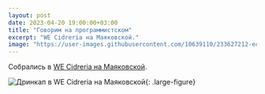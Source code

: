 ```yaml
---
layout: post
date: 2023-04-20 19:00:00+03:00
title: "Говорим на программистском"
excerpt: "WE Cidreria на Маяковской."
image: "https://user-images.githubusercontent.com/10639110/233627212-ece919f0-ca36-41f6-aac2-b8a0ab78b4f1.png"
---
```


Собрались в [WE Cidreria на Маяковской](https://www.we-cidreria.ru/sidreria-on-mayakovskaya/).

![Дринкап в WE Cidreria на Маяковской](https://user-images.githubusercontent.com/10639110/233627600-033c309c-7726-4420-a281-84b8ab53c1be.jpg){: .large-figure}
